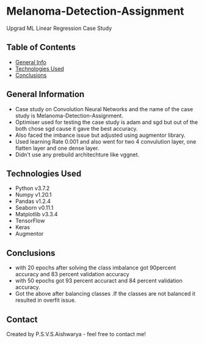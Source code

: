 # Melanoma-Detection-Assignment
Upgrad ML Linear Regression Case Study

## Table of Contents
* [General Info](#general-information)
* [Technologies Used](#technologies-used)
* [Conclusions](#conclusions)

## General Information
- Case study on Convolution Neural Networks and the name of the case study is Melanoma-Detection-Assignment.
- Optimiser used for testing the case study is adam and sgd but out of the both chose sgd cause it gave the best accuracy.
- Also faced the imbance issue but adjusted using augmentor library.
- Used learning Rate 0.001 and also went for two 4 convulution layer, one flatten layer and one dense layer.
- Didn't use any prebuild architechture like vggnet.

## Technologies Used
- Python v3.7.2
- Numpy v1.20.1
- Pandas v1.2.4
- Seaborn v0.11.1
- Matplotlib v3.3.4
- TensorFlow
- Keras
- Augmentor

## Conclusions
- with 20 epochs after solving the class imbalance got 90percent accuracy and 83 percent validation accuracy
- with 50 epochs got 93 percent accuract and 84 percent validation accuracy.
- Got the above after balancing classes .If the classes are not balanced it resulted in overfit issue.

## Contact
Created by P.S.V.S.Aishwarya - feel free to contact me!


